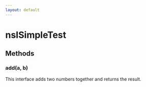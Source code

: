 ```yaml
---
layout: default
---
```


# nsISimpleTest #

## Methods ##

### add(a, b) ###
  
This interface adds two numbers together and returns the result.  
  
